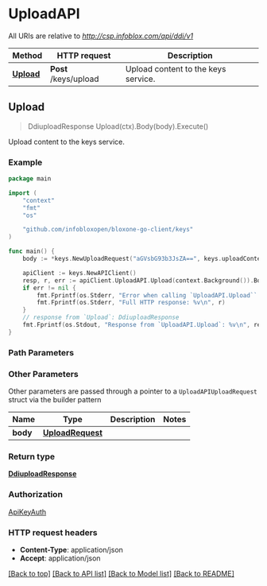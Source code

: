 # UploadAPI

All URIs are relative to *http://csp.infoblox.com/api/ddi/v1*

Method | HTTP request | Description
------------- | ------------- | -------------
[**Upload**](UploadAPI.md#Upload) | **Post** /keys/upload | Upload content to the keys service.



## Upload

> DdiuploadResponse Upload(ctx).Body(body).Execute()

Upload content to the keys service.



### Example

```go
package main

import (
	"context"
	"fmt"
	"os"

	"github.com/infobloxopen/bloxone-go-client/keys"
)

func main() {
	body := *keys.NewUploadRequest("aGVsbG93b3JsZA==", keys.uploadContentType("UNKNOWN")) // UploadRequest | 

	apiClient := keys.NewAPIClient()
	resp, r, err := apiClient.UploadAPI.Upload(context.Background()).Body(body).Execute()
	if err != nil {
		fmt.Fprintf(os.Stderr, "Error when calling `UploadAPI.Upload``: %v\n", err)
		fmt.Fprintf(os.Stderr, "Full HTTP response: %v\n", r)
	}
	// response from `Upload`: DdiuploadResponse
	fmt.Fprintf(os.Stdout, "Response from `UploadAPI.Upload`: %v\n", resp)
}
```

### Path Parameters



### Other Parameters

Other parameters are passed through a pointer to a `UploadAPIUploadRequest` struct via the builder pattern


Name | Type | Description  | Notes
------------- | ------------- | ------------- | -------------
**body** | [**UploadRequest**](UploadRequest.md) |  | 

### Return type

[**DdiuploadResponse**](DdiuploadResponse.md)

### Authorization

[ApiKeyAuth](../README.md#ApiKeyAuth)

### HTTP request headers

- **Content-Type**: application/json
- **Accept**: application/json

[[Back to top]](#) [[Back to API list]](../README.md#documentation-for-api-endpoints)
[[Back to Model list]](../README.md#documentation-for-models)
[[Back to README]](../README.md)

